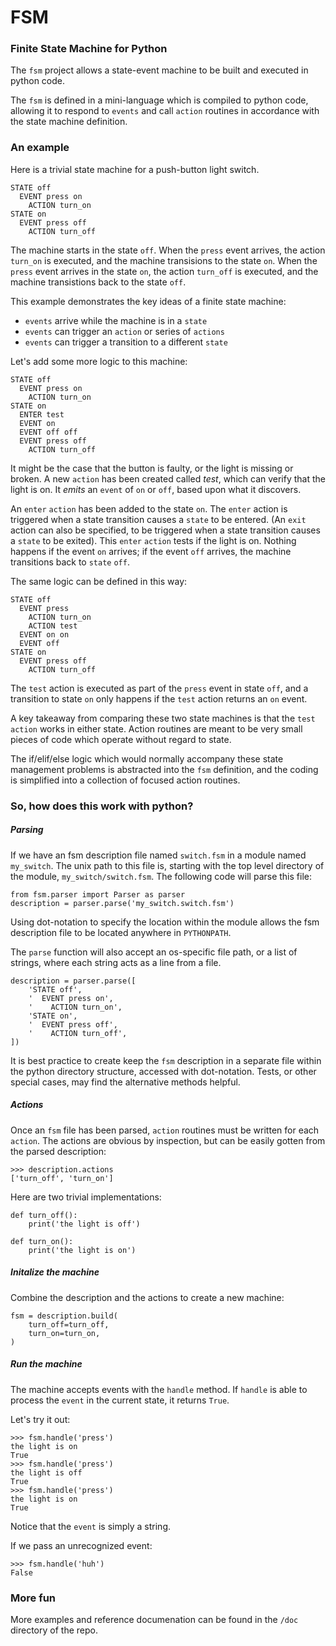 # FSM

### Finite State Machine for Python

The `fsm` project allows a state-event machine to be built and executed
in python code.

The `fsm` is defined in a mini-language which is compiled to python code,
allowing it to respond to `events` and call `action` routines in accordance with
the state machine definition.

### An example

Here is a trivial state machine for a push-button light switch.

```
STATE off
  EVENT press on
    ACTION turn_on
STATE on
  EVENT press off
    ACTION turn_off
```

The machine starts in the state `off`. When the `press` event arrives, the action
`turn_on` is executed, and the machine transisions to the state `on`.
When the `press` event arrives in the state `on`, the action `turn_off` is
executed, and the machine transistions back to the state `off`.

This example demonstrates the key ideas of a finite state machine:

* `events` arrive while the machine is in a `state`
* `events` can trigger an `action` or series of `actions`
* `events` can trigger a transition to a different `state`

Let's add some more logic to this machine:

```
STATE off
  EVENT press on
    ACTION turn_on
STATE on
  ENTER test
  EVENT on
  EVENT off off
  EVENT press off
    ACTION turn_off
```

It might be the case that the button is faulty, or the light is missing or broken.
A new `action` has been created called *test*, which can verify that the light is on.
It *emits* an `event` of `on` or `off`, based upon what it discovers.

An `enter` `action` has been added to the state `on`.
The `enter` action is triggered when a state transition causes a `state` to be entered.
(An `exit` action can also be specified, to be triggered when a state transition causes a `state` to be exited).
This `enter` `action` tests if the light is on.
Nothing happens if the event `on` arrives; if the
event `off` arrives, the machine transitions back to `state` `off`.

The same logic can be defined in this way:

```
STATE off
  EVENT press
    ACTION turn_on
    ACTION test
  EVENT on on
  EVENT off
STATE on
  EVENT press off
    ACTION turn_off
```

The `test` action is executed as part of the `press` event in state `off`, and
a transition to state `on` only happens if the `test` action returns an `on` event.

A key takeaway from comparing these two state machines is that the `test` `action`
works in either state. Action routines are meant to be very small pieces of
code which operate without regard to state.

The if/elif/else logic which would normally accompany these state management
problems is abstracted into the `fsm` definition, and the coding is simplified
into a collection of focused action routines.

### So, how does this work with python?

##### Parsing

If we have an fsm description file named `switch.fsm` in a module
named `my_switch`. The unix path to this file is, starting with the top level
directory of the module, `my_switch/switch.fsm`. The following code will parse this file:
```
from fsm.parser import Parser as parser
description = parser.parse('my_switch.switch.fsm')
```

Using dot-notation to specify the location within the module allows the fsm description
file to be located anywhere in `PYTHONPATH`.

The `parse` function will also accept an os-specific file path, or a list of strings,
where each string acts as a line from a file.
```
description = parser.parse([
    'STATE off',
    '  EVENT press on',
    '    ACTION turn_on',
    'STATE on',
    '  EVENT press off',
    '    ACTION turn_off',
])
```
It is best practice to create keep the `fsm` description in a separate file within
the python directory structure, accessed with dot-notation.
Tests, or other special cases, may find the
alternative methods helpful.

##### Actions

Once an `fsm` file has been parsed, `action` routines must be written for each
`action`. The actions are obvious by inspection, but can be easily gotten
from the parsed description:
```
>>> description.actions
['turn_off', 'turn_on']
```

Here are two trivial implementations:
```
def turn_off():
    print('the light is off')

def turn_on():
    print('the light is on')
```

##### Initalize the machine

Combine the description and the actions to create a new machine:

```
fsm = description.build(
    turn_off=turn_off,
    turn_on=turn_on,
)
```

##### Run the machine

The machine accepts events with the `handle` method. If `handle` is able to
process the `event` in the current state, it returns `True`.

Let's try it out:
```
>>> fsm.handle('press')
the light is on
True
>>> fsm.handle('press')
the light is off
True
>>> fsm.handle('press')
the light is on
True
```
Notice that the `event` is simply a string.

If we pass an unrecognized event:
```
>>> fsm.handle('huh')
False
```

### More fun

More examples and reference documenation can be found in the `/doc` directory of the repo.
